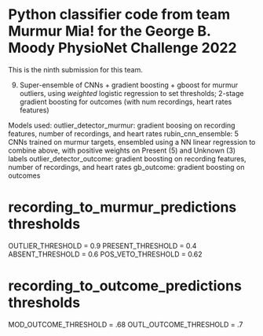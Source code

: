# Python classifier code from team Murmur Mia! for the George B. Moody PhysioNet Challenge 2022

This is the ninth submission for this team.

09. Super-ensemble of CNNs + gradient boosting + gboost for murmur outliers, using *weighted* logistic regression to set thresholds; 2-stage gradient boosting for outcomes (with num recordings, heart rates features)

Models used:
outlier_detector_murmur: gradient boosing on recording features, number of recordings, and heart rates 
rubin_cnn_ensemble: 5 CNNs trained on murmur targets, ensembled using a NN
linear regression to combine above, with positive weights on Present (5) and Unknown (3) labels
outlier_detector_outcome: gradient boosting on recording features, number of recordings, and heart rates
gb_outcome: gradient boosting on outcomes

# recording_to_murmur_predictions thresholds
OUTLIER_THRESHOLD = 0.9
PRESENT_THRESHOLD = 0.4
ABSENT_THRESHOLD = 0.6
POS_VETO_THRESHOLD = 0.62

# recording_to_outcome_predictions thresholds
MOD_OUTCOME_THRESHOLD = .68
OUTL_OUTCOME_THRESHOLD = .7